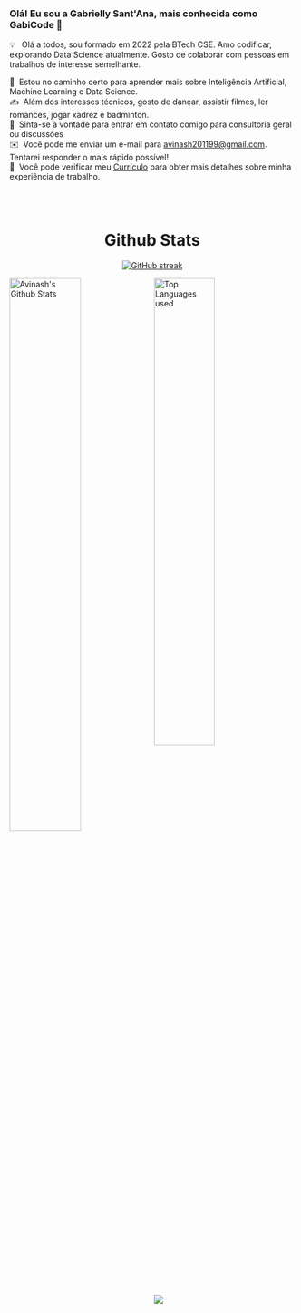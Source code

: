 
### Olá! Eu sou a Gabrielly Sant'Ana, mais conhecida como GabiCode 👋

💡 &nbsp; Olá a todos, sou formado em 2022 pela BTech CSE. Amo codificar, explorando Data Science atualmente. Gosto de colaborar com pessoas em trabalhos de interesse semelhante.

🌱 &nbsp;Estou no caminho certo para aprender mais sobre Inteligência Artificial, Machine Learning e Data Science.\
✍️ &nbsp;Além dos interesses técnicos, gosto de dançar, assistir filmes, ler romances, jogar xadrez e badminton.\
💬 &nbsp;Sinta-se à vontade para entrar em contato comigo para consultoria geral ou discussões \
✉️ &nbsp;Você pode me enviar um e-mail para avinash201199@gmail.com. Tentarei responder o mais rápido possível!\
📄 &nbsp;Você pode verificar meu [Currículo](https://drive.google.com/file/d/1v5f_6yPmzy0rJQyA_pXtUQ6s663wsk4i/view?usp=sharing) para obter mais detalhes sobre minha experiência de trabalho.

<br>
<br>

<h1 align="center">Github Stats</h1>

<div align="center">
  
[![GitHub streak](https://github-readme-streak-stats.herokuapp.com/?user=avinash201199&theme=highcontrast)](https://github.com/DenverCoder1/github-readme-streak-stats)

 </div>
 
 
<img align="left" alt="Avinash's Github Stats" src="https://github-readme-stats.vercel.app/api?username=avinash201199&&show_icons=true&theme=dark" width="50%" />
<img alt="Top Languages used" src="https://github-readme-stats.vercel.app/api/top-langs/?username=avinash201199&layout=compact&theme=dark" width="46%" />
<br>
<img src="https://activity-graph.herokuapp.com/graph?username=avinash201199&theme=xcode">
